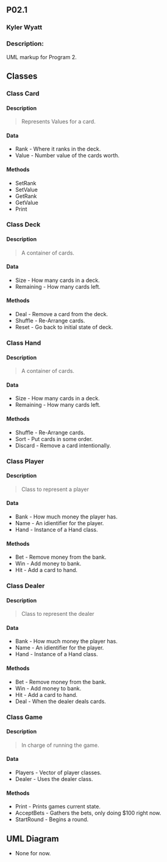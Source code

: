 ## P02.1
### Kyler Wyatt
### Description:

UML markup for Program 2.

## Classes

### Class Card

#### Description
> Represents Values for a card.

#### Data
- Rank - Where it ranks in the deck.
- Value - Number value of the cards worth.

#### Methods
- SetRank
- SetValue
- GetRank
- GetValue
- Print

### Class Deck

#### Description
> A container of cards.

#### Data
- Size - How many cards in a deck.
- Remaining - How many cards left.

#### Methods
- Deal - Remove a card from the deck.
- Shuffle - Re-Arrange cards.
- Reset - Go back to initial state of deck.

### Class Hand

#### Description
> A container of cards.

#### Data
- Size - How many cards in a deck.
- Remaining - How many cards left.

#### Methods
- Shuffle - Re-Arrange cards.
- Sort - Put cards in some order.
- Discard - Remove a card intentionally.

### Class Player

#### Description
> Class to represent a player

#### Data
- Bank - How much money the player has.
- Name - An idientifier for the player.
- Hand - Instance of a Hand class.

#### Methods
- Bet - Remove money from the bank.
- Win - Add money to bank.
- Hit - Add a card to hand.

### Class Dealer

#### Description
> Class to represent the dealer

#### Data
- Bank - How much money the player has.
- Name - An idientifier for the player.
- Hand - Instance of a Hand class.

#### Methods
- Bet - Remove money from the bank.
- Win - Add money to bank.
- Hit - Add a card to hand.
- Deal - When the dealer deals cards.

### Class Game

#### Description
> In charge of running the game.

#### Data
- Players - Vector of player classes.
- Dealer - Uses the dealer class.

#### Methods
- Print - Prints games current state.
- AcceptBets - Gathers the bets, only doing $100 right now.
- StartRound - Begins a round.

## UML Diagram

- None for now.

